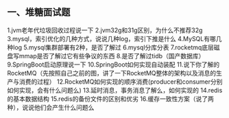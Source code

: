 ## 一、堆糖面试题

1.jvm老年代垃圾回收过程说一下
2.jvm32g和31g区别，为什么不推荐32g
3.mysql，索引优化的几种方式，说说几种log，索引下推是什么
4.MySQL有哪几种log
5.mysql集群部署有2种，是否了解过
6.mysql分库分表
7.rocketmq底层磁盘写mmap是否了解过它有些争议的东西
8.是否了解过tidb（国产数据库）
9.SpringBoot启动原理说一下
10.SpringBoot如何实现自动装配
11.说下你了解的RocketMQ（先按照自己之前的图，讲了一下RocketMQ整体的架构以及消息的生产与消费的过程）
12.RocketMQ如何实现的顺序消费(producer和consumer分别如何实现，会有什么问题么)
13.延时消息，事务消息了解么，如何实现的
14.redis的基本数据结构
15.redis的备份文件的区别和优劣
16.缓存一致性方案（说了两种），说说他们会产生什么问题么